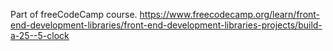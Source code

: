 Part of freeCodeCamp course.
https://www.freecodecamp.org/learn/front-end-development-libraries/front-end-development-libraries-projects/build-a-25--5-clock
